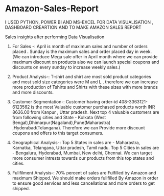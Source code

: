 # Amazon-Sales-Report
I USED PYTHON, POWER BI AND MS-EXCEL FOR DATA VISUALISATION , DASHBOARD CREARTION AND TO MAKE AMAZON SALES REPORT 



Sales insights after performing Data Visualisation 
1. For Sales -:
   April is month of maximum sales and number of orders placed .
   Sunday is the maximum sales and order placed day in week.
   (We can introduce Mega sale offer in April month where we can provide maximum discount on products also we can launch special coupons and discounts on every sunday to increase weekly sales.)

2. Product Analysis-:
   T-shirt and shirt are most sold product categories and most sold size categories were M and L , therefore we can increase more production of Tshirts and Shirts with these sizes with more brands and more discounts.

3. Customer Segmentation-:
   Customer having order-id 408-3363121-6123562 is the most Valuable customer purchased products worth INR 8636.00 from Kanpur , Uttar pradesh.
   Next top 4 valuable customers are from following cities and State - Kolkata (West Bengal),Dhimarpur(Nagaland),Pune(Maharastra) ,Hyderabad(Telangana).
   Therefore we can Provide more discount coupons and offers to this target consumers.
   
4. Geographical Analysis-:
   Top 5 States in sales are - Maharastra, Karnatka, Telangana, Uttar pradesh, Tamil nadu.
   Top 5 Cities in sales are - Bengaluru, Hyderabad, Mumbai, New delhi, Chennai.
   We can target more consumer intrests towards our products from this top states and cities.
   
6. Fullfilment Analysis-:
   70% percent of sales are Fulfilled by Amazon and maximum Shipped.
   We should make orders fullfilled By Amazon in order to ensure good services and less cancellations and more orders to get shipped.


